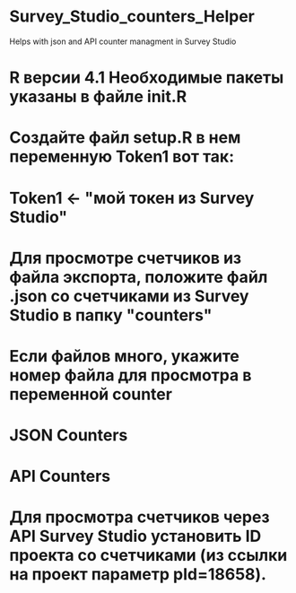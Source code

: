 # Survey_Studio_counters_Helper
Helps with json and API counter managment in Survey Studio

# R версии 4.1 Необходимые пакеты указаны в файле init.R
# Создайте файл setup.R в нем переменную Token1 вот так:
# Token1 <- "мой токен из Survey Studio"     

# Для просмотре счетчиков из файла экспорта, положите файл .json со счетчиками из Survey Studio в папку "counters"
# Если файлов много, укажите номер файла для просмотра в переменной counter
# JSON Counters

# API Counters
# Для просмотра счетчиков через API Survey Studio установить ID проекта со счетчиками (из ссылки на проект параметр pId=18658).
